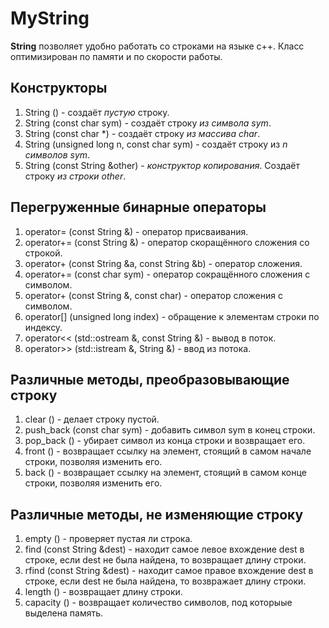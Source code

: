 # MyString
**String** позволяет удобно работать со строками на языке c++. Класс оптимизирован по памяти и по скорости работы.

## Конструкторы
1. String () - создаёт _пустую_ строку.
2. String (const char sym) - создаёт строку _из символа sym_.
3. String (const char *) - создаёт строку _из массива char_.
4. String (unsigned long n, const char sym) - создаёт строку из _n символов sym_.
5. String (const String &other) - _конструктор копирования_. Создаёт строку _из строки other_.

## Перегруженные бинарные операторы
1. operator= (const String &) - оператор присваивания.
2. operator+= (const String &) - оператор скоращённого сложения со строкой.
3. operator+ (const String &a, const String &b) - оператор сложения.
4. operator+= (const char sym) - оператор сокращённого сложения с символом.
5. operator+ (const String &, const char) - оператор сложения с символом.
6. operator[] (unsigned long index) - обращение к элементам строки по индексу.
7. operator<< (std::ostream &, const String &) - вывод в поток.
8. operator>> (std::istream &, String &) - ввод из потока.

## Различные методы, преобразовывающие строку
1. clear () - делает строку пустой.
2. push_back (const char sym) - добавить символ sym в конец строки.
3. pop_back () - убирает символ из конца строки и возвращает его.
4. front () - возвращает ссылку на элемент, стоящий в самом начале строки, позволяя изменить его.
5. back () - возвращает ссылку на элемент, стоящий в самом конце строки, позволяя изменить его.

## Различные методы, не изменяющие строку
1. empty () - проверяет пустая ли строка.
2. find (const String &dest) - находит самое левое вхождение dest в строке, если dest не была найдена, то возвращает длину строки.
3. rfind (const String &dest) - находит самое правое вхождение dest в строке, если dest не была найдена, то возвражает длину строки.
4. length () - возвращает длину строки.
5. capacity () - возвращает количество символов, под которыые выделена память.

